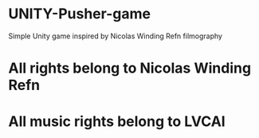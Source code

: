 # UNITY-Pusher-game
Simple Unity game inspired by Nicolas Winding Refn filmography 

# All rights belong to Nicolas Winding Refn
# All music rights belong to LVCAI
